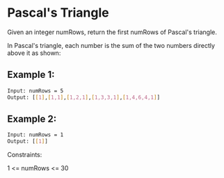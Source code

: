 # Pascal's Triangle

Given an integer numRows, return the first numRows of Pascal's triangle.

In Pascal's triangle, each number is the sum of the two numbers directly above it as shown:

## Example 1:

```bash
Input: numRows = 5
Output: [[1],[1,1],[1,2,1],[1,3,3,1],[1,4,6,4,1]]
```

## Example 2:

```bash
Input: numRows = 1
Output: [[1]]
```

Constraints:

1 <= numRows <= 30